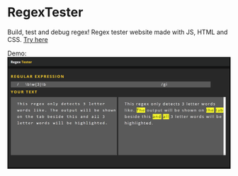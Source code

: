 # RegexTester
Build, test and debug regex!
Regex tester website made with JS, HTML and CSS.
[Try here](https://milad-mehri.github.io/RegexTester/index.html)

Demo:
![Demo](assets/demo.png)
